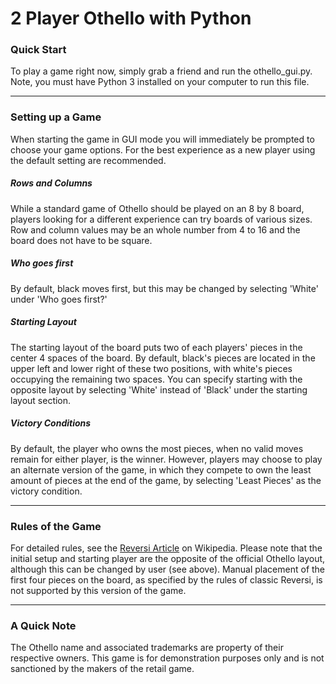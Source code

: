 # 2 Player Othello with Python

### Quick Start

To play a game right now, simply grab a friend and run the othello_gui.py. Note, you must have Python 3 installed on your computer to run this file.

------



### Setting up a Game

When starting the game in GUI mode you will immediately be prompted to choose your game options. For the best experience as a new player using the default setting are recommended. 

##### Rows and Columns

While a standard game of Othello should be played on an 8 by 8 board, players looking for a different experience can try boards of various sizes. Row and column values may be an whole number from 4 to 16 and the board does not have to be square.

##### Who goes first

By default, black moves first, but this may be changed by selecting 'White' under 'Who goes first?'

##### Starting Layout

The starting layout of the board puts two of each players' pieces in the center 4 spaces of the board. By default, black's pieces are located in the upper left and lower right of these two positions, with white's pieces occupying the remaining two spaces. You can specify starting with the opposite layout by selecting 'White' instead of 'Black' under the starting layout section.

##### Victory Conditions

By default, the player who owns the most pieces, when no valid moves remain for either player, is the winner. However, players may choose to play an alternate version of the game, in which they compete to own the least amount of pieces at the end of the game, by selecting 'Least Pieces' as the victory condition.

------



### Rules of the Game

For detailed rules, see the [Reversi Article](https://en.wikipedia.org/wiki/Reversi#Rules) on Wikipedia. Please note that the initial setup and starting player are the opposite of the official Othello layout, although this can be changed by user (see above). Manual placement of the first four pieces on the board, as specified by the rules of classic Reversi, is not supported by this version of the game.

------



### A Quick Note

The Othello name and associated trademarks are property of their respective owners. This game is for demonstration purposes only and is not sanctioned by the makers of the retail game.